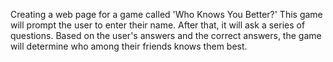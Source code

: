 Creating a web page for a game called 'Who Knows You Better?' This game will prompt the user to enter their name. After that, it will ask a series of questions. Based on the user's answers and the correct answers, the game will determine who among their friends knows them best.